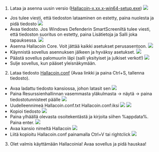 1. Lataa ja asenna uusin versio ([Hallacoin-x.xx.x-win64-setup.exe](https://github.com/hallabois/hallacoin/releases))
  ![](./asennus-kuvat/1.png?raw=true)
- Jos tulee viesti, että tiedoston lataaminen on estetty, paina nuolesta ja pidä tiedosto
  ![](./asennus-kuvat/2.png?raw=true)
- Avaa tiedosto. Jos Windows Defenderin SmartScreeniltä tulee viesti, että tiedoston suoritus on estetty, paina Lisätietoja ja Salli joka tapauksessa. 
  ![](./asennus-kuvat/3.png?raw=true)
- Asenna Hallacoin Core. Voit jättää kaikki asetukset perusasentoon. 
  ![](./asennus-kuvat/4.png?raw=true)
- Käynnistä sovellus asennuksen jälkeen ja hyväksy asetukset. 
  ![](./asennus-kuvat/5.png?raw=true)
- Päästä sovellus palomuurin läpi (salli yksityiset ja julkiset verkot!)
  ![](./asennus-kuvat/6.png?raw=true)
- Sulje sovellus, kun pääset yleisnäkymään.

2. Lataa tiedosto [Hallacoin.conf](https://raw.githubusercontent.com/hallabois/hallacoin/master/Hallacoin.conf) (Avaa linkki ja paina Ctrl+S, tallenna tiedosto).
- Avaa ladattu tiedosto kansiossa, johon latasit sen
  ![](./asennus-kuvat/7.png?raw=true)
- Paina Resurssienhallinnan vasemmasta yläkulmasta -> näytä -> paina tiedostotunnisteet päälle
  ![](./asennus-kuvat/8.png?raw=true)
- Uudelleennimeä Hallacoin.conf.txt Hallacoin.conf:iksi
  ![](./asennus-kuvat/9.png?raw=true)
  ![](./asennus-kuvat/10.png?raw=true)
- Kopioi tiedosto
  ![](./asennus-kuvat/11.png?raw=true)
- Paina ylhäällä olevasta osoitekentästä ja kirjoita siihen %appdata%. Paina enter.
  ![](./asennus-kuvat/12.png?raw=true)
- Avaa kansio nimeltä Hallacoin
  ![](./asennus-kuvat/13.png?raw=true)
- Liitä kopioitu Hallacoin.conf painamalla Ctrl+V tai rightclick
  ![](./asennus-kuvat/14.png?raw=true)

3. Olet valmis käyttämään Hallacoinia! Avaa sovellus ja pidä hauskaa! 
